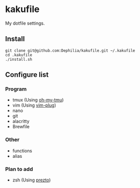 # kakufile

My dotfile settings.

## Install
```shell
git clone git@github.com:Dephilia/kakufile.git ~/.kakufile
cd .kakufile
./install.sh
```

## Configure list

### Program

- tmux (Using [oh-my-tmu](https://github.com/gpakosz/.tmux))
- vim (Using [vim-plug](https://github.com/junegunn/vim-plug))
- nano
- git
- alacritty
- Brewfile

### Other

- functions
- alias

### Plan to add

- zsh (Using [prezto](https://github.com/sorin-ionescu/prezto))
